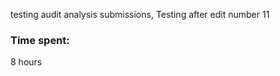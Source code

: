 testing audit analysis submissions, Testing after edit number 11















### Time spent:
8 hours